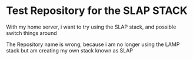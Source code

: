 # Test Repository for the SLAP STACK

With my home server, i want to try using the SLAP stack, and possible switch things around

The Repository name is wrong, because i am no longer using the LAMP stack but am creating my own stack known as SLAP
